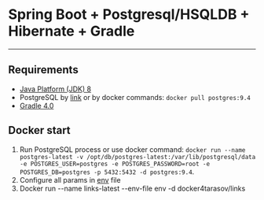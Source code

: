 Spring Boot + Postgresql/HSQLDB + Hibernate + Gradle
=========================

***

Requirements
------------
* [Java Platform (JDK) 8](http://www.oracle.com/technetwork/java/javase/downloads/index.html)
* PostgreSQL by [link](https://www.postgresql.org/) or by docker commands: `docker pull postgres:9.4`
* [Gradle 4.0](https://gradle.org/)

Docker start
-----------
1. Run PostgreSQL process or use docker command: `docker run --name postgres-latest -v /opt/db/postgres-latest:/var/lib/postgresql/data -e POSTGRES_USER=postgres -e POSTGRES_PASSWORD=root -e POSTGRES_DB=postgres -p 5432:5432 -d postgres:9.4`.
2. Configure all params in [env](env) file
3. Docker run --name links-latest --env-file env -d docker4tarasov/links

